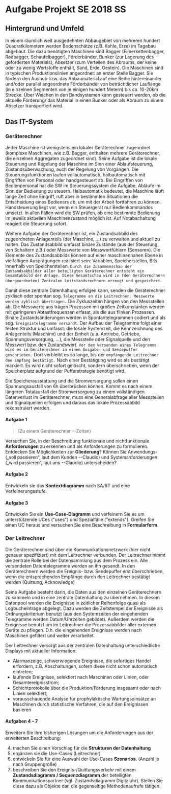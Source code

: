 # Aufgabe Projekt SE 2018 SS

## Hintergrund und Umfeld

In einem räumlich weit ausgedehnten Abbaugebiet von mehreren hundert
Quadratkilometern werden Bodenschätze (z.B. Kohle, Erze) im Tagebau abgebaut.
Die dazu benötigten Maschinen sind Bagger (Eimerkettenbagger, Radbagger,
Schaufelbagger), Förderbänder, Bunker (zur Lagerung des geförderten Materials),
Absetzer (zum Verteilen des Abraums, der keine oder zu wenig Wertstoffe
enthält, Sand, Erde, Gestein). Die Maschinen sind in typischen
Produktionslinien angeordnet: an erster Stelle Bagger. Sie fördern den Aushub
bzw. das Abbaumaterial auf eine Reihe hintereinander und/oder parallel
angeordnete Förderbänder von beträchtlicher Lauflänge (in einzelnen Segmenten
von je einigen hundert Metern) bis ca. 10-20km Strecke. Über Weichen in den
Bandsystemen kann gesteuert werden, ob die aktuelle Förderung/ das Material in
einen Bunker oder als Abraum zu einem Absetzer transportiert wird.

## Das IT-System

### Geräterechner

Jeder Maschine ist wenigstens ein lokaler Geräterechner zugeordnet (komplexe
Maschinen, wie z.B. Bagger, enthalten mehrere Geräterechner, die einzelnen
Aggregaten zugeordnet sind). Seine Aufgabe ist die lokale Steuerung und
Regelung der Maschine im Sinn einer Ablaufsteuerung, Zustandsüberwachung, auch
der Regelung von Vorgängen. Die Steuerungsfunktionen laufen vollautomatisch,
halbautomatisch mit Eingriffen von Personal oder handgesteuert ab. Bei
Eingriffen von Bedienpersonal hat die SW im Steuerungssystem die Aufgabe,
Abläufe im Sinn der Bedienung zu steuern. Halbautomatik bedeutet, die Maschine
läuft lange Zeit ohne Eingriff, ruft aber in bestimmten Situationen die
Entscheidung eines Bedieners ab, um mit der Arbeit fortfahren zu können.
Handsteuerung liegt vor, wenn ein Steuergerät nur Bedienkommandos umsetzt. In
allen Fällen wird die SW prüfen, ob eine bestimmte Bedienung im jeweils
aktuellen Maschinenzustand möglich ist. Auf Notabschaltung reagiert die
Steuerung sofort.

Weitere Aufgabe der Geräterechner ist, ein Zustandsabbild des zugeordneten
Anlagenteils (der Maschine, …) zu verwalten und aktuell zu halten. Das
Zustandsabbild umfasst binäre Zustände (aus der Steuerung, von Schaltern z.B.)
oder Messwerte von Messwertfühlern (Sensoren). Die Elemente des Zustandsabbilds
können auf einer maschinennahen Ebene in vielfältigen Ausprägungen realisiert
sein: Variablen, Speicherstellen, Bits innerhalb von Speicherstellen. `Durch
die Zusammenschau der Zustandsabbilder aller beteiligten Geräterechner entsteht
ein Gesamtabbild der Anlage. Diese Gesamtschau wird in (den Geräterechnern
übergeordneten) Zentralen Leitstandsrechnern erzeugt und gespeichert`.

Damit diese zentrale Datenhaltung erfolgen kann, senden die Geräterechner
zyklisch oder spontan sog. `Telegramme an die Leitrechner. Messwerte werden
zyklisch übertragen.` Die Zykluszeiten hängen von den Messstellen ab. Die
Messwerte aus trägen Prozessen mit großen Zeitkonstanten werden mit geringeren
Abtastfrequenzen erfasst, als die aus flinken Prozessen. Binäre
Zustandsänderungen werden in Spontantelegrammen codiert und als sog.
`Ereignistelegramme versandt`. Der Aufbau der Telegramme folgt einer festen
Struktur und umfasst: die lokale Systemzeit, die Kennzeichnung des Anlagenteils
(Maschine) und der Einheit (u.a. Antriebe, Getriebe, Spannungsversorgung, …),
die Messstelle oder Signalquelle und den Messwert bzw. den Zustandswert. `Vor
dem Versenden eines Telegramms wird es im Geräterechner in einen Ausgabe- und
Sendepuffer geschrieben.` Dort verbleibt es so lange, bis der `empfangende
Leitrechner den Empfang bestätigt.` Nach einer Bestätigung wird es als bestätigt
markiert. Es wird nicht sofort gelöscht, sondern überschrieben, wenn der
Speicherplatz aufgrund der Pufferstrategie benötigt wird.

Die Speicherausstattung und die Stromversorgung sollen einen Spannungsausfall
von 6h überbrücken können. Kommt es nach einem längeren Totalausfall der
Stromversorgung zu einem vollständigen Datenverlust im Geräterechner, muss eine
Generalabfrage aller Messstellen und Signalquellen erfolgen und daraus das
lokale Prozessabbild rekonstruiert werden.

#### Aufgabe 1

> (Zu einem Geräterechner --Zoltan)

Versuchen Sie, in der Beschreibung funktionale und nichtfunktionale
**Anforderungen** zu erkennen und als Anforderungen zu formulieren. Entdecken
Sie Möglichkeiten zur **Gliederung**? Können Sie Anwendungs- („soll passieren“,
laut dem Kunden --Claudio) und Systemanforderungen („wird passieren“, laut uns
--Claudio) unterscheiden?

#### Aufgabe 2

Entwickeln sie das **Kontextdiagramm** nach SA/RT und eine Verfeinerungsstufe.

#### Aufgabe 3

Entwickeln Sie ein **Use-Case-Diagramm** und verfeinern Sie es um
unterstützende UCes ("uses") und Spezialfälle ("extends"). Greifen Sie einen UC
heraus und versuchen Sie eine Beschreibung in **Formularform**.

### Der Leitrechner

Die Geräterechner sind über ein Kommunikationsnetzwerk (hier nicht genauer
spezifiziert) mit dem Leitrechner verbunden. Der Leitrechner nimmt die zentrale
Rolle bei der Datensammlung aus dem Prozess ein. Alle versendeten
Datentelegramme werden an ihn gesandt. In den Geräterechnern werden die
Ereignis- bzw. Sendepuffer erst überschrieben, wenn die entsprechenden Empfänge
durch den Leitrechner bestätigt werden (Quittung, Acknowledge)

Seine Aufgabe besteht darin, die Daten aus den einzelnen Geräterechnern zu
sammeln und in eine zentrale Datenhaltung zu übernehmen. In diesem Datenpool
werden die Ereignisse in zeitlicher Reihenfolge quasi als Logbucheinträge
abgelegt. Dazu werden die Zeitstempel der Ereignisse als Ordnungskriterium
benutzt (aus den Systemzeiten der eingehenden Telegramme werden Datum/Uhrzeiten
gebildet). Außerdem werden die Ereignisse benutzt um im Leitrechner die
Prozessabbilder aller externen Geräte zu pflegen. D.h. die eingehenden
Ereignisse werden nach Maschinen gefiltert und weiter verarbeitet.

Der Leitrechner versorgt aus der zentralen Datenhaltung unterschiedliche
Displays mit aktueller Information:

- Alarmanzeige, schwerwiegende Ereignisse, die sofortiges Handel erfordern,
  z.B. Abschaltungen, sofern diese nicht schon automatisch eintreten;
- laufende Ereignisse, selektiert nach Maschinen oder Linien, oder
  Gesamtereignisstrom;
- Schichtprotokolle über die Produktion/Förderung insgesamt oder nach Linien
  selektiert;
- vorausschauende Analyse für prophylaktische Wartungseinsätze an Maschinen
  durch statistische Verfahren, die auf den Ereignissen basieren

#### Aufgaben 4 – 7

Erweitern Sie Ihre bisherigen Lösungen um die Anforderungen aus der erweiterten
Beschreibung:

4) machen Sie einen Vorschlag für die **Strukturen der Datenhaltung**
5) ergänzen sie die Use-Cases (Leitrechner)
6) entwickeln Sie für eine Auswahl der Use-Cases **Szenarios**. (Anzahl je nach
   Gruppengröße)
7) beschreiben Sie den Ereignis-/Quittungsverkehr mit einem **Zustandsdiagramm
   / Sequenzdiagramm** der beteiligten Kommunikationspartner (vgl.
   Zustandsdiagramm Digitaluhr). Stellen Sie diese dazu als Objekte dar, die
   gegenseitige Methodenaufrufe tätigen.

